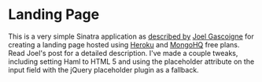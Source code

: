 Landing Page
============

This is a very simple Sinatra application as [described by](http://newtoruby.com/all-in-a-days-work-heroku-sinatra-passenger-h) [Joel Gascoigne](http://github.com/joelg) for creating a landing page hosted using [Heroku](http://heroku.com/) and [MongoHQ](http://mongohq.com) free plans. Read Joel's post for a detailed description. I've made a couple tweaks, including setting Haml to HTML 5 and using the placeholder attribute on the input field with the jQuery placeholder plugin as a fallback.